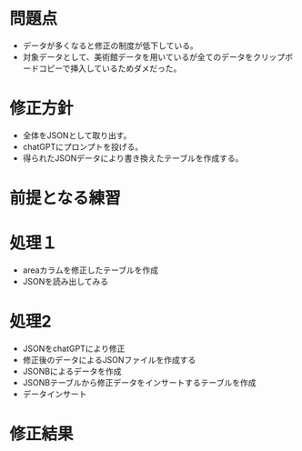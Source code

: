 # 問題点
- データが多くなると修正の制度が低下している。
- 対象データとして、美術館データを用いているが全てのデータをクリップボードコピーで挿入しているためダメだった。

# 修正方針
- 全体をJSONとして取り出す。
- chatGPTにプロンプトを投げる。
- 得られたJSONデータにより書き換えたテーブルを作成する。

# 前提となる練習
# 処理１
- areaカラムを修正したテーブルを作成
- JSONを読み出してみる

# 処理2
- JSONをchatGPTにより修正
- 修正後のデータによるJSONファイルを作成する
- JSONBによるデータを作成
- JSONBテーブルから修正データをインサートするテーブルを作成
- データインサート

# 修正結果


